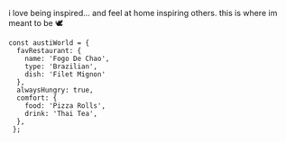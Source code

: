 i love being inspired... and feel at home inspiring others. this is where im meant to be 🕊️

```
const austiWorld = {
  favRestaurant: {
    name: 'Fogo De Chao',
    type: 'Brazilian',
    dish: 'Filet Mignon'
  },
  alwaysHungry: true,
  comfort: {
    food: 'Pizza Rolls', 
    drink: 'Thai Tea',
  },
 };
```
